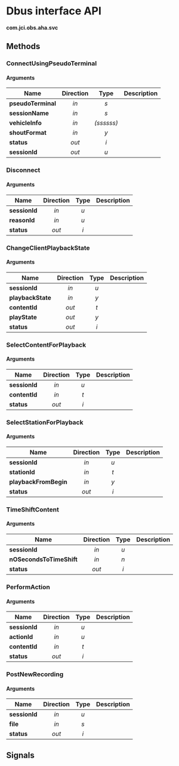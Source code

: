 
# Dbus interface API

**com.jci.obs.aha.svc**


## Methods

### ConnectUsingPseudoTerminal



#### Arguments

| Name | Direction | Type | Description |
| --- | :---: | :---: | --- |
| **pseudoTerminal** | *in* | *s* |  |
| **sessionName** | *in* | *s* |  |
| **vehicleInfo** | *in* | *(ssssss)* |  |
| **shoutFormat** | *in* | *y* |  |
| **status** | *out* | *i* |  |
| **sessionId** | *out* | *u* |  |


### Disconnect



#### Arguments

| Name | Direction | Type | Description |
| --- | :---: | :---: | --- |
| **sessionId** | *in* | *u* |  |
| **reasonId** | *in* | *u* |  |
| **status** | *out* | *i* |  |


### ChangeClientPlaybackState



#### Arguments

| Name | Direction | Type | Description |
| --- | :---: | :---: | --- |
| **sessionId** | *in* | *u* |  |
| **playbackState** | *in* | *y* |  |
| **contentId** | *out* | *t* |  |
| **playState** | *out* | *y* |  |
| **status** | *out* | *i* |  |


### SelectContentForPlayback



#### Arguments

| Name | Direction | Type | Description |
| --- | :---: | :---: | --- |
| **sessionId** | *in* | *u* |  |
| **contentId** | *in* | *t* |  |
| **status** | *out* | *i* |  |


### SelectStationForPlayback



#### Arguments

| Name | Direction | Type | Description |
| --- | :---: | :---: | --- |
| **sessionId** | *in* | *u* |  |
| **stationId** | *in* | *t* |  |
| **playbackFromBegin** | *in* | *y* |  |
| **status** | *out* | *i* |  |


### TimeShiftContent



#### Arguments

| Name | Direction | Type | Description |
| --- | :---: | :---: | --- |
| **sessionId** | *in* | *u* |  |
| **nOSecondsToTimeShift** | *in* | *n* |  |
| **status** | *out* | *i* |  |


### PerformAction



#### Arguments

| Name | Direction | Type | Description |
| --- | :---: | :---: | --- |
| **sessionId** | *in* | *u* |  |
| **actionId** | *in* | *u* |  |
| **contentId** | *in* | *t* |  |
| **status** | *out* | *i* |  |


### PostNewRecording



#### Arguments

| Name | Direction | Type | Description |
| --- | :---: | :---: | --- |
| **sessionId** | *in* | *u* |  |
| **file** | *in* | *s* |  |
| **status** | *out* | *i* |  |



## Signals
